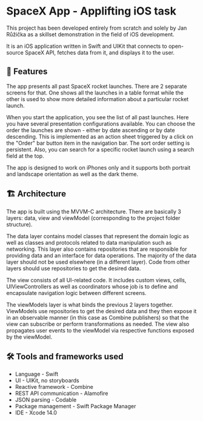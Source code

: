 # SpaceX App - Applifting iOS task
This project has been developed entirely from scratch and solely by Jan Růžička as a skillset demonstration in the field of iOS development.

It is an iOS application written in Swift and UIKit that connects to open-source SpaceX API, fetches data from it, and displays it to the user.

## 📱 Features
The app presents all past SpaceX rocket launches. There are 2 separate screens for that. One shows all the launches in a table format while the other is used to show more detailed information about a particular rocket launch.

When you start the application, you see the list of all past launches. Here you have several presentation configurations available. You can choose the order the launches are shown - either by date ascending or by date descending. This is implemented as an action sheet triggered by a click on the "Order" bar button item in the navigation bar. The sort order setting is persistent. Also, you can search for a specific rocket launch using a search field at the top.

The app is designed to work on iPhones only and it supports both portrait and landscape orientation as well as the dark theme.

## 🏗 Architecture
The app is built using the MVVM-C architecture. There are basically 3 layers: data, view and viewModel (corresponding to the project folder structure).

The data layer contains model classes that represent the domain logic as well as classes and protocols related to data manipulation such as networking. This layer also contains repositories that are responsible for providing data and an interface for data operations. The majority of the data layer should not be used elsewhere (in a different layer). Code from other layers should use repositories to get the desired data.

The view consists of all UI-related code. It includes custom views, cells, UIViewControllers as well as coordinators whose job is to define and encapsulate navigation logic between different screens.

The viewModels layer is what binds the previous 2 layers together. ViewModels use repositories to get the desired data and they then expose it in an observable manner (in this case as Combine publishers) so that the view can subscribe or perform transformations as needed. The view also propagates user events to the viewModel via respective functions exposed by the viewModel.

## 🛠 Tools and frameworks used
- Language - Swift
- UI - UIKit, no storyboards
- Reactive framework - Combine
- REST API communication - Alamofire
- JSON parsing - Codable
- Package management - Swift Package Manager
- IDE - Xcode 14.0
